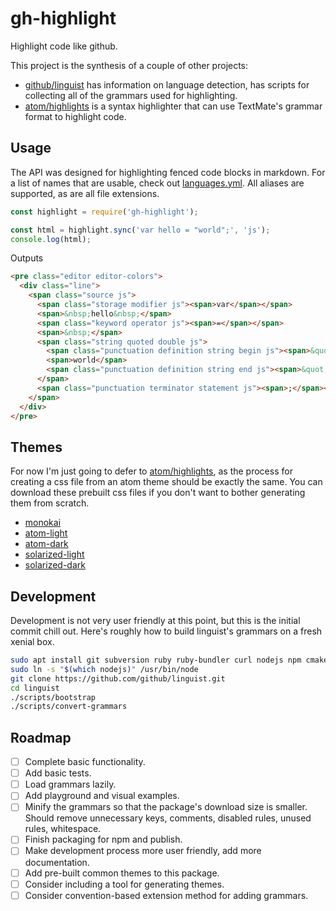 # gh-highlight

Highlight code like github.

This project is the synthesis of a couple of other projects:

- [github/linguist] has information on language detection, has scripts for collecting all of the grammars used for highlighting.
- [atom/highlights] is a syntax highlighter that can use TextMate's grammar format to highlight code.

## Usage

The API was designed for highlighting fenced code blocks in markdown. For a list of names that are usable, check out [languages.yml]. All aliases are supported, as are all file extensions.

```js
const highlight = require('gh-highlight');

const html = highlight.sync('var hello = "world";', 'js');
console.log(html);
```

Outputs

```html
<pre class="editor editor-colors">
  <div class="line">
    <span class="source js">
      <span class="storage modifier js"><span>var</span></span>
      <span>&nbsp;hello&nbsp;</span>
      <span class="keyword operator js"><span>=</span></span>
      <span>&nbsp;</span>
      <span class="string quoted double js">
        <span class="punctuation definition string begin js"><span>&quot;</span></span>
        <span>world</span>
        <span class="punctuation definition string end js"><span>&quot;</span></span>
      </span>
      <span class="punctuation terminator statement js"><span>;</span></span>
    </span>
  </div>
</pre>
```

## Themes

For now I'm just going to defer to [atom/highlights], as the process for creating a css file from an atom theme should be exactly the same. You can download these prebuilt css files if you don't want to bother generating them from scratch.

- [monokai](https://atom.github.io/highlights/examples/monokai.css)
- [atom-light](https://atom.github.io/highlights/examples/atom-light.css)
- [atom-dark](https://atom.github.io/highlights/examples/atom-dark.css)
- [solarized-light](https://atom.github.io/highlights/examples/solarized-light.css)
- [solarized-dark](https://atom.github.io/highlights/examples/solarized-dark.css)

## Development

Development is not very user friendly at this point, but this is the initial commit chill out. Here's roughly how to build linguist's grammars on a fresh xenial box.

```bash
sudo apt install git subversion ruby ruby-bundler curl nodejs npm cmake pkg-config libicu-dev
sudo ln -s "$(which nodejs)" /usr/bin/node
git clone https://github.com/github/linguist.git
cd linguist
./scripts/bootstrap
./scripts/convert-grammars
```

## Roadmap

- [ ] Complete basic functionality.
- [ ] Add basic tests.
- [ ] Load grammars lazily.
- [ ] Add playground and visual examples.
- [ ] Minify the grammars so that the package's download size is smaller. Should remove unnecessary keys, comments, disabled rules, unused rules, whitespace.
- [ ] Finish packaging for npm and publish.
- [ ] Make development process more user friendly, add more documentation.
- [ ] Add pre-built common themes to this package.
- [ ] Consider including a tool for generating themes.
- [ ] Consider convention-based extension method for adding grammars.

[github/linguist]: https://github.com/github/linguist
[atom/highlights]: https://github.com/atom/highlights
[languages.yml]: https://github.com/github/linguist/blob/master/lib/linguist/languages.yml
